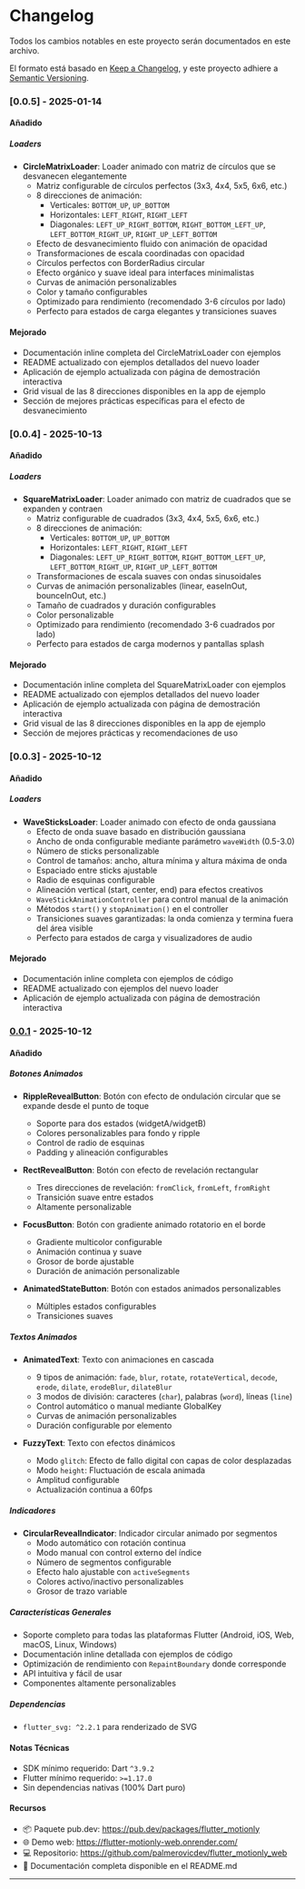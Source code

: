 # Changelog

Todos los cambios notables en este proyecto serán documentados en este archivo.

El formato está basado en [Keep a Changelog](https://keepachangelog.com/es-ES/1.0.0/),
y este proyecto adhiere a [Semantic Versioning](https://semver.org/lang/es/).

### [0.0.5] - 2025-01-14

#### Añadido

##### Loaders
- **CircleMatrixLoader**: Loader animado con matriz de círculos que se desvanecen elegantemente
  - Matriz configurable de círculos perfectos (3x3, 4x4, 5x5, 6x6, etc.)
  - 8 direcciones de animación:
    - Verticales: `BOTTOM_UP`, `UP_BOTTOM`
    - Horizontales: `LEFT_RIGHT`, `RIGHT_LEFT`
    - Diagonales: `LEFT_UP_RIGHT_BOTTOM`, `RIGHT_BOTTOM_LEFT_UP`, `LEFT_BOTTOM_RIGHT_UP`, `RIGHT_UP_LEFT_BOTTOM`
  - Efecto de desvanecimiento fluido con animación de opacidad
  - Transformaciones de escala coordinadas con opacidad
  - Círculos perfectos con BorderRadius circular
  - Efecto orgánico y suave ideal para interfaces minimalistas
  - Curvas de animación personalizables
  - Color y tamaño configurables
  - Optimizado para rendimiento (recomendado 3-6 círculos por lado)
  - Perfecto para estados de carga elegantes y transiciones suaves

#### Mejorado
- Documentación inline completa del CircleMatrixLoader con ejemplos
- README actualizado con ejemplos detallados del nuevo loader
- Aplicación de ejemplo actualizada con página de demostración interactiva
- Grid visual de las 8 direcciones disponibles en la app de ejemplo
- Sección de mejores prácticas específicas para el efecto de desvanecimiento

### [0.0.4] - 2025-10-13

#### Añadido

##### Loaders
- **SquareMatrixLoader**: Loader animado con matriz de cuadrados que se expanden y contraen
  - Matriz configurable de cuadrados (3x3, 4x4, 5x5, 6x6, etc.)
  - 8 direcciones de animación:
    - Verticales: `BOTTOM_UP`, `UP_BOTTOM`
    - Horizontales: `LEFT_RIGHT`, `RIGHT_LEFT`
    - Diagonales: `LEFT_UP_RIGHT_BOTTOM`, `RIGHT_BOTTOM_LEFT_UP`, `LEFT_BOTTOM_RIGHT_UP`, `RIGHT_UP_LEFT_BOTTOM`
  - Transformaciones de escala suaves con ondas sinusoidales
  - Curvas de animación personalizables (linear, easeInOut, bounceInOut, etc.)
  - Tamaño de cuadrados y duración configurables
  - Color personalizable
  - Optimizado para rendimiento (recomendado 3-6 cuadrados por lado)
  - Perfecto para estados de carga modernos y pantallas splash

#### Mejorado
- Documentación inline completa del SquareMatrixLoader con ejemplos
- README actualizado con ejemplos detallados del nuevo loader
- Aplicación de ejemplo actualizada con página de demostración interactiva
- Grid visual de las 8 direcciones disponibles en la app de ejemplo
- Sección de mejores prácticas y recomendaciones de uso

### [0.0.3] - 2025-10-12

#### Añadido

##### Loaders
- **WaveSticksLoader**: Loader animado con efecto de onda gaussiana
  - Efecto de onda suave basado en distribución gaussiana
  - Ancho de onda configurable mediante parámetro `waveWidth` (0.5-3.0)
  - Número de sticks personalizable
  - Control de tamaños: ancho, altura mínima y altura máxima de onda
  - Espaciado entre sticks ajustable
  - Radio de esquinas configurable
  - Alineación vertical (start, center, end) para efectos creativos
  - `WaveStickAnimationController` para control manual de la animación
  - Métodos `start()` y `stopAnimation()` en el controller
  - Transiciones suaves garantizadas: la onda comienza y termina fuera del área visible
  - Perfecto para estados de carga y visualizadores de audio

#### Mejorado
- Documentación inline completa con ejemplos de código
- README actualizado con ejemplos del nuevo loader
- Aplicación de ejemplo actualizada con página de demostración interactiva

### [0.0.1] - 2025-10-12

#### Añadido

##### Botones Animados
- **RippleRevealButton**: Botón con efecto de ondulación circular que se expande desde el punto de toque
  - Soporte para dos estados (widgetA/widgetB)
  - Colores personalizables para fondo y ripple
  - Control de radio de esquinas
  - Padding y alineación configurables
  
- **RectRevealButton**: Botón con efecto de revelación rectangular
  - Tres direcciones de revelación: `fromClick`, `fromLeft`, `fromRight`
  - Transición suave entre estados
  - Altamente personalizable
  
- **FocusButton**: Botón con gradiente animado rotatorio en el borde
  - Gradiente multicolor configurable
  - Animación continua y suave
  - Grosor de borde ajustable
  - Duración de animación personalizable
  
- **AnimatedStateButton**: Botón con estados animados personalizables
  - Múltiples estados configurables
  - Transiciones suaves

##### Textos Animados
- **AnimatedText**: Texto con animaciones en cascada
  - 9 tipos de animación: `fade`, `blur`, `rotate`, `rotateVertical`, `decode`, `erode`, `dilate`, `erodeBlur`, `dilateBlur`
  - 3 modos de división: caracteres (`char`), palabras (`word`), líneas (`line`)
  - Control automático o manual mediante GlobalKey
  - Curvas de animación personalizables
  - Duración configurable por elemento
  
- **FuzzyText**: Texto con efectos dinámicos
  - Modo `glitch`: Efecto de fallo digital con capas de color desplazadas
  - Modo `height`: Fluctuación de escala animada
  - Amplitud configurable
  - Actualización continua a 60fps

##### Indicadores
- **CircularRevealIndicator**: Indicador circular animado por segmentos
  - Modo automático con rotación continua
  - Modo manual con control externo del índice
  - Número de segmentos configurable
  - Efecto halo ajustable con `activeSegments`
  - Colores activo/inactivo personalizables
  - Grosor de trazo variable

##### Características Generales
- Soporte completo para todas las plataformas Flutter (Android, iOS, Web, macOS, Linux, Windows)
- Documentación inline detallada con ejemplos de código
- Optimización de rendimiento con `RepaintBoundary` donde corresponde
- API intuitiva y fácil de usar
- Componentes altamente personalizables

##### Dependencias
- `flutter_svg: ^2.2.1` para renderizado de SVG

#### Notas Técnicas
- SDK mínimo requerido: Dart `^3.9.2`
- Flutter mínimo requerido: `>=1.17.0`
- Sin dependencias nativas (100% Dart puro)

#### Recursos
- 📦 Paquete pub.dev: https://pub.dev/packages/flutter_motionly
- 🌐 Demo web: https://flutter-motionly-web.onrender.com/
- 💻 Repositorio: https://github.com/palmerovicdev/flutter_motionly_web
- 📖 Documentación completa disponible en el README.md

---

[0.0.2]: https://github.com/palmerovicdev/flutter_motionly_web/releases/tag/v0.0.2
[0.0.1]: https://github.com/palmerovicdev/flutter_motionly_web/releases/tag/v0.0.1
